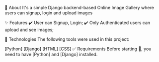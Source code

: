 🎯 About
It's a simple Django backend-based Online Image Gallery where users can signup, login and upload images

✨ Features
✔️ User can Signup, Login; ✔️ Only Authenticated users can upload and see images;

🚀 Technologies
The following tools were used in this project:

[Python]
[Django]
[HTML]
[CSS]
✅ Requirements
Before starting 🏁, you need to have [Python] and [Django] installed.

